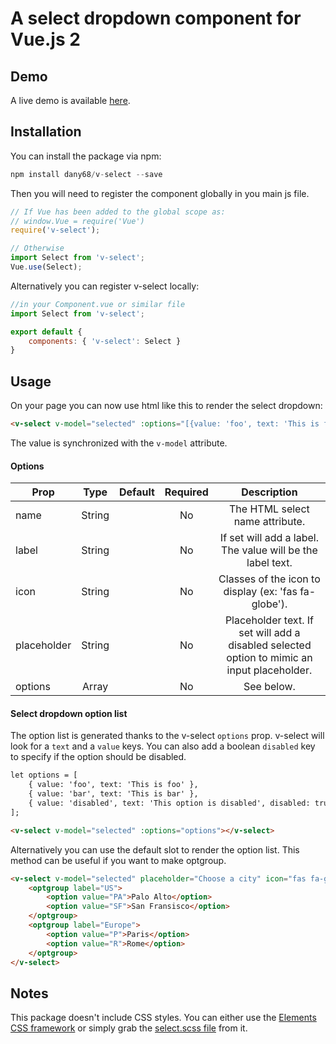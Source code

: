 # A select dropdown component for Vue.js 2

## Demo

A live demo is available [here](https://dany68.github.io/elements/docs/components/forms#select).

## Installation

You can install the package via npm:

```php
npm install dany68/v-select --save
```

Then you will need to register the component globally in you main js file.

```js
// If Vue has been added to the global scope as:
// window.Vue = require('Vue')
require('v-select');

// Otherwise
import Select from 'v-select';
Vue.use(Select);
```

Alternatively you can register v-select locally:

```js
//in your Component.vue or similar file
import Select from 'v-select';

export default {
    components: { 'v-select': Select }
}
```

## Usage

On your page you can now use html like this to render the select dropdown:

```HTML
<v-select v-model="selected" :options="[{value: 'foo', text: 'This is foo', disabled: true }, {value: 'bar', text: 'This is bar'}]"></v-select>
```

The value is synchronized with the `v-model` attribute.


#### Options

| Prop        | Type   | Default | Required | Description                                            |
| ----------- |:------:|:-------:|:--------:|:------------------------------------------------------:|
| name        | String |         | No       | The HTML select name attribute.                         |
| label       | String |         | No       | If set will add a label. The value will be the label text. |
| icon        | String |         | No       | Classes of the icon to display (ex: 'fas fa-globe').    |
| placeholder | String |         | No       | Placeholder text. If set will add a disabled selected option to mimic an input placeholder. |
| options     | Array  |         | No       | See below.                                              |


#### Select dropdown option list

The option list is generated thanks to the v-select `options` prop.
v-select will look for a `text` and a `value` keys.
You can also add a boolean `disabled` key to specify if the option should be disabled.

```HTML
let options = [
    { value: 'foo', text: 'This is foo' },
    { value: 'bar', text: 'This is bar' },
    { value: 'disabled', text: 'This option is disabled', disabled: true },
];

<v-select v-model="selected" :options="options"></v-select>
```

Alternatively you can use the default slot to render the option list.
This method can be useful if you want to make optgroup.

```HTML
<v-select v-model="selected" placeholder="Choose a city" icon="fas fa-globe">
    <optgroup label="US">
        <option value="PA">Palo Alto</option>
        <option value="SF">San Fransisco</option>
    </optgroup>
    <optgroup label="Europe">
        <option value="P">Paris</option>
        <option value="R">Rome</option>
    </optgroup>
</v-select>
```

## Notes

This package doesn't include CSS styles.
You can either use the [Elements CSS framework](https://github.com/dany68/elements) or simply grab the [select.scss file](https://github.com/dany68/elements/blob/master/sass/components/forms/select.scss) from it.
